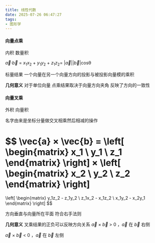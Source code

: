 ```yaml
---
title: 线性代数
date: 2025-07-26 06:47:27
tags:
- 图形学
---
```

#### 向量点乘
内积 数量积

$\vec{a}$·$\vec{b}$ = $x_1 x_2$ + $y_1y_2$ + $z_1z_2$= |$\vec{a}$||$\vec{b}$|cosθ

标量结果 一个向量在另一个向量方向的投影与被投影向量模的乘积

**几何意义** 对于单位向量 点乘结果取决于向量方向夹角 反映了方向的一致性

#### 向量叉乘
外积 向量积

名字由来是坐标分量做交叉相乘然后相减的操作

$$
\vec{a} × \vec{b} = 
\left[
 \begin{matrix}
   x_1 \\
   y_1 \\
   z_1 
  \end{matrix}
  \right] 
  ×
  \left[
 \begin{matrix}
   x_2 \\
   y_2 \\
   z_2 
  \end{matrix}
  \right]
  =
   \left[
 \begin{matrix}
   y_1z_2 - z_1y_2 \\
   z_1x_2 - x_1z_2 \\
   x_1y_2 - x_2y_1
  \end{matrix}
  \right]
$$

方向垂直与向量所在平面 符合右手法则

**几何意义** 叉乘结果的正负可以反映方向关系 
$\vec{a}$ × $\vec{b}$ > 0 ，$\vec{a}$ 在 $\vec{b}$ 右侧

$\vec{a}$ × $\vec{b}$ < 0 ，$\vec{a}$ 在 $\vec{b}$ 左侧